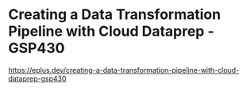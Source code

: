 # Creating a Data Transformation Pipeline with Cloud Dataprep - GSP430

https://eplus.dev/creating-a-data-transformation-pipeline-with-cloud-dataprep-gsp430